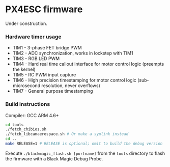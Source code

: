 PX4ESC firmware
===============

Under construction.

### Hardware timer usage
* TIM1 - 3-phase FET bridge PWM
* TIM2 - ADC synchronization, works in lockstep with TIM1
* TIM3 - RGB LED PWM
* TIM4 - Hard real time callout interface for motor control logic (preempts the kernel)
* TIM5 - RC PWM input capture
* TIM6 - High precision timestamping for motor control logic (sub-microsecond resolution, never overflows)
* TIM7 - General purpose timestamping

### Build instructions
Compiler: GCC ARM 4.6+
```bash
cd tools
./fetch_chibios.sh
./fetch_libcanaerospace.sh # Or make a symlink instead
cd ..
make RELEASE=1 # RELEASE is optional; omit to build the debug version
```
Execute `./blackmagic_flash.sh [portname]` from the `tools` directory to flash the firmware with a Black Magic Debug Probe.
